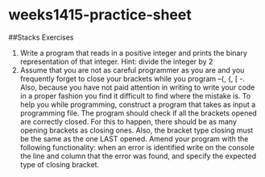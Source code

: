 # weeks1415-practice-sheet

##Stacks Exercises

1. Write  a  program  that  reads  in  a  positive  integer  and  prints  the  binary  representation  of  that integer.  Hint:  divide the integer by 2
2. Assume  that  you  are  not  as  careful  programmer  as you  are  and you  frequently  forget  to  close your brackets while you program –(, {, [ -. Also, because you have not paid attention in writing to write your code in a proper fashion you find it difficult to find where the mistake is. To help you  while  programming,  construct  a  program  that  takes  as  input  a  programming  file.  The program should check if all the brackets opened are correctly closed. For this to happen, there should be as many opening brackets as closing ones. Also, the bracket type closing must be the same as the one LAST opened.  Amend your program with the following functionality: when an error is identified write on the console the line and column that the error was found, and specify the expected type of closing bracket.